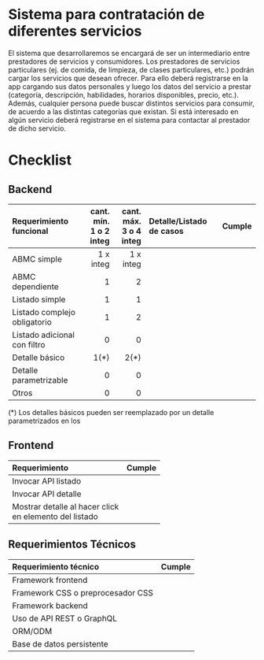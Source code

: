 # Sistema para contratación de diferentes servicios

El sistema que desarrollaremos se encargará de ser un intermediario entre prestadores de servicios y consumidores.
Los prestadores de servicios particulares (ej. de comida, de limpieza, de clases particulares, etc.) podrán cargar los servicios que desean ofrecer. Para ello deberá registrarse en la app cargando sus datos personales y luego los datos del servicio a prestar (categoría, descripción, habilidades, horarios disponibles, precio, etc.).
Además, cualquier persona puede buscar distintos servicios para consumir, de acuerdo a las distintas categorías que existan. Si está interesado en algún servicio deberá registrarse en el sistema para contactar al prestador de dicho servicio.

# Checklist

## Backend

|Requerimiento funcional|cant. mín.<br>1 o 2 integ|cant. máx.<br>3 o 4 integ|Detalle/Listado de casos|Cumple|
|:-|-:|-:|:-|-|
|ABMC simple|1 x integ|1 x integ|
|ABMC dependiente|1|2|
|Listado simple|1|1|
|Listado complejo obligatorio|1|2|
|Listado adicional con filtro|0|0|
|Detalle básico|1(*)|2(*)|
|Detalle parametrizable|0|0|
|Otros|0|0|

(\*) Los detalles básicos pueden ser reemplazado por un detalle parametrizados en los

## Frontend

|Requerimiento|Cumple|
|:-|-|
|Invocar API listado||
|Invocar API detalle||
|Mostrar detalle al hacer click <br>en elemento del listado||

## Requerimientos Técnicos

|Requerimiento técnico|Cumple|
|:-|-|
|Framework frontend||
|Framework CSS o preprocesador CSS||
|Framework backend||
|Uso de API REST o GraphQL||
|ORM/ODM||
|Base de datos persistente||
